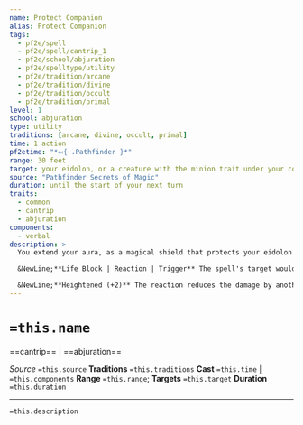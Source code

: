 ```yaml
---
name: Protect Companion
alias: Protect Companion
tags:
  - pf2e/spell
  - pf2e/spell/cantrip_1
  - pf2e/school/abjuration
  - pf2e/spelltype/utility
  - pf2e/tradition/arcane
  - pf2e/tradition/divine
  - pf2e/tradition/occult
  - pf2e/tradition/primal
level: 1
school: abjuration
type: utility
traditions: [arcane, divine, occult, primal]
time: 1 action
pf2etime: "*⬻{ .Pathfinder }*"
range: 30 feet
target: your eidolon, or a creature with the minion trait under your control
source: "Pathfinder Secrets of Magic"
duration: until the start of your next turn
traits:
  - common
  - cantrip
  - abjuration
components:
  - verbal
description: >
  You extend your aura, as a magical shield that protects your eidolon or minion. The target gains a +1 circumstance bonus to AC until the start of your next turn. You gain the Life Block reaction; after using the reaction, the spell ends and you can't cast protect companion again for 10 minutes.

  &NewLine;**Life Block | Reaction | Trigger** The spell's target would take damage; Effect Reduce the triggering damage by 10, but you lose 5 Hit Points. Even if this reduces the damage to 0, the target still takes any effects that would come with the damage, such as the poison on a viper's fangs Strike.

  &NewLine;**Heightened (+2)** The reaction reduces the damage by another 10, and you lose 5 more Hit Points. If you want to lose fewer Hit Points, you can choose to lower the damage reduction and HP lost to what any lower-level version of the spell could do without lowering the spell's actual level.
---
```

# `=this.name`
==cantrip== | ==abjuration==

*Source* `=this.source`
**Traditions** `=this.traditions`
**Cast** `=this.time` | `=this.components`
**Range** `=this.range`; **Targets** `=this.target`
**Duration** `=this.duration`

***
`=this.description`